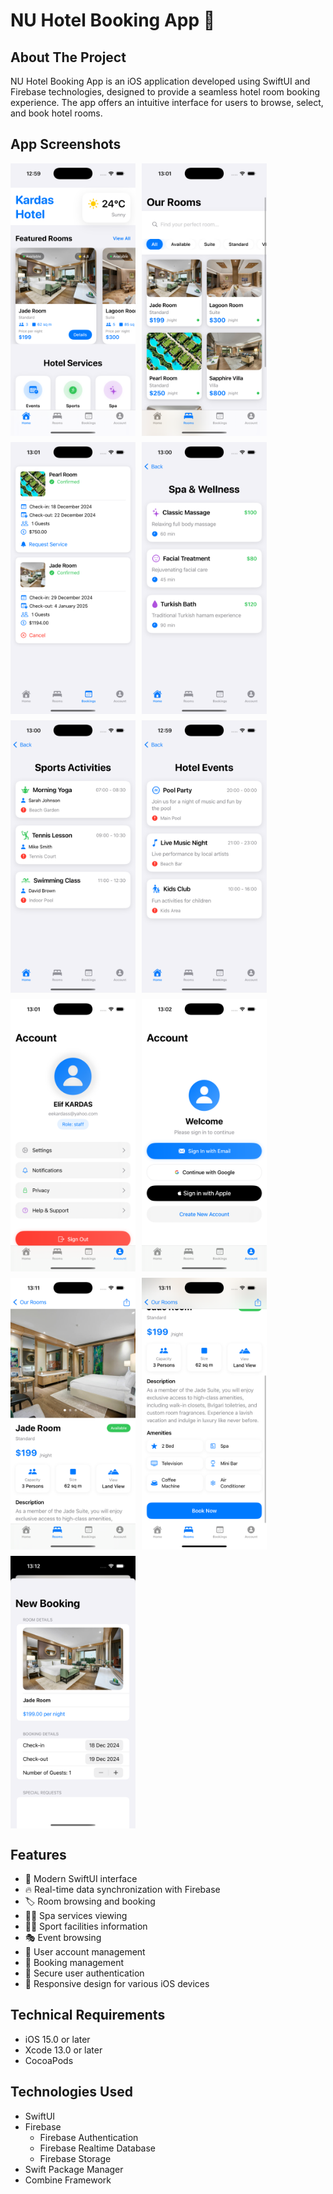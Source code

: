 # NU Hotel Booking App 🏨

## About The Project
NU Hotel Booking App is an iOS application developed using SwiftUI and Firebase technologies, designed to provide a seamless hotel room booking experience. The app offers an intuitive interface for users to browse, select, and book hotel rooms.

## App Screenshots
<div style="display: flex; flex-wrap: wrap; gap: 10px;">
    <img src="NUHotelAppPhotos/homePage.png" width="200" alt="Home Page">
    <img src="NUHotelAppPhotos/roomsPage.png" width="200" alt="Rooms Page">
    <img src="NUHotelAppPhotos/bookingsPage.png" width="200" alt="Bookings Page">
    <img src="NUHotelAppPhotos/spaPage.png" width="200" alt="Spa Page">
    <img src="NUHotelAppPhotos/sportPage.png" width="200" alt="Sport Page">
    <img src="NUHotelAppPhotos/eventPage.png" width="200" alt="Event Page">
    <img src="NUHotelAppPhotos/accountPage.png" width="200" alt="Account Page">
    <img src="NUHotelAppPhotos/accountPage-Logout.png" width="200" alt="Logout Page">
    <img src="NUHotelAppPhotos/roomDetail.png" width="200" alt="Room Detail Page">
    <img src="NUHotelAppPhotos/roomDetail-2.png" width="200" alt="Room Detail Page">
    <img src="NUHotelAppPhotos/BookingDetail.png" width="200" alt="Booking Detail Page">
</div>

## Features
- 📱 Modern SwiftUI interface
- 🔥 Real-time data synchronization with Firebase
- 🏷️ Room browsing and booking
- 📅‍♀️ Spa services viewing
- 🏋️‍♂️ Sport facilities information
- 🎭 Event browsing
- 👤 User account management
- 📅 Booking management
- 🔐 Secure user authentication
- 📱 Responsive design for various iOS devices

## Technical Requirements
- iOS 15.0 or later
- Xcode 13.0 or later
- CocoaPods

## Technologies Used
- SwiftUI
- Firebase
  - Firebase Authentication
  - Firebase Realtime Database
  - Firebase Storage
- Swift Package Manager
- Combine Framework